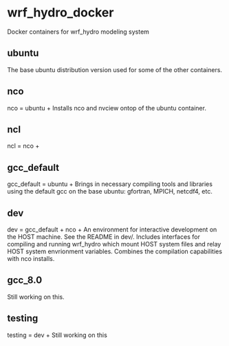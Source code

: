# wrf_hydro_docker
Docker containers for wrf_hydro modeling system

## ubuntu
The base ubuntu distribution version used for some of the other
containers.

## nco
nco = ubuntu + 
Installs nco and nvciew ontop of the ubuntu container.

## ncl
ncl = nco +

## gcc_default
gcc\_default = ubuntu +
Brings in necessary compiling tools and libraries using the default
gcc on the base ubuntu: gfortran, MPICH, netcdf4, etc.

## dev
dev = gcc_default + nco +
An environment for interactive development on the HOST machine. See
the README in dev/. Includes interfaces for compiling and running
wrf\_hydro which mount HOST system files and relay HOST system
envrionment variables. Combines the compilation capabilities with nco
installs. 

## gcc_8.0
Still working on this.

## testing
testing = dev + 
Still working on this

